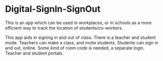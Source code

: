 # Digital-SignIn-SignOut

This is an app which can be used in workplaces, or in schools as a more efficient way to track the location of students/co-workers. 

This app aids in signing in and out of class. There is a teacher and student mode. Teachers can make a class, and invite students. Students can sign in and out, online. Some kind of room code is needed, a separate login. Teacher and student portals. 
